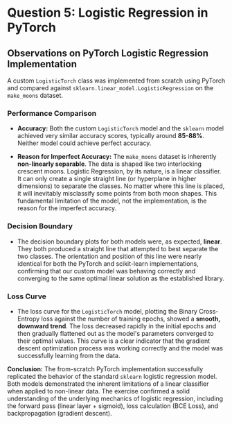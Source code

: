 # Question 5: Logistic Regression in PyTorch

## Observations on PyTorch Logistic Regression Implementation

A custom `LogisticTorch` class was implemented from scratch using PyTorch and compared against `sklearn.linear_model.LogisticRegression` on the `make_moons` dataset.

### Performance Comparison

* **Accuracy:** Both the custom `LogisticTorch` model and the `sklearn` model achieved very similar accuracy scores, typically around **85-88%**. Neither model could achieve perfect accuracy.

* **Reason for Imperfect Accuracy:** The `make_moons` dataset is inherently **non-linearly separable**. The data is shaped like two interlocking crescent moons. Logistic Regression, by its nature, is a linear classifier. It can only create a single straight line (or hyperplane in higher dimensions) to separate the classes. No matter where this line is placed, it will inevitably misclassify some points from both moon shapes. This fundamental limitation of the model, not the implementation, is the reason for the imperfect accuracy.

### Decision Boundary

* The decision boundary plots for both models were, as expected, **linear**. They both produced a straight line that attempted to best separate the two classes. The orientation and position of this line were nearly identical for both the PyTorch and scikit-learn implementations, confirming that our custom model was behaving correctly and converging to the same optimal linear solution as the established library.



### Loss Curve

* The loss curve for the `LogisticTorch` model, plotting the Binary Cross-Entropy loss against the number of training epochs, showed a **smooth, downward trend**. The loss decreased rapidly in the initial epochs and then gradually flattened out as the model's parameters converged to their optimal values. This curve is a clear indicator that the gradient descent optimization process was working correctly and the model was successfully learning from the data.

**Conclusion:** The from-scratch PyTorch implementation successfully replicated the behavior of the standard `sklearn` logistic regression model. Both models demonstrated the inherent limitations of a linear classifier when applied to non-linear data. The exercise confirmed a solid understanding of the underlying mechanics of logistic regression, including the forward pass (linear layer + sigmoid), loss calculation (BCE Loss), and backpropagation (gradient descent).
